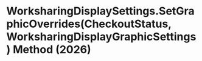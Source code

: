 # WorksharingDisplaySettings.SetGraphicOverrides(CheckoutStatus, WorksharingDisplayGraphicSettings) Method (2026)

﻿
